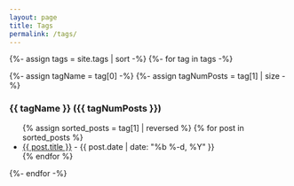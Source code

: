 ```yaml
---
layout: page
title: Tags
permalink: /tags/
---
```


{%- assign tags = site.tags | sort -%}
{%- for tag in tags -%}

{%- assign tagName = tag[0] -%}
{%- assign tagNumPosts = tag[1] | size -%}
<h3 id="{{tagName | uri_escape | downcase }}">{{ tagName }} ({{ tagNumPosts }})</h3>

<ul>
    {% assign sorted_posts = tag[1] | reversed %}
    {% for post in sorted_posts %}
    <li>
        <a href="{{ post.url }}">{{ post.title }}</a> -
        <time datetime="{{ post.date | date_to_xmlschema }}"
              itemprop="datePublished">{{ post.date | date: "%b %-d, %Y" }}</time>
    </li>
    {% endfor %}
</ul>

{%- endfor -%}